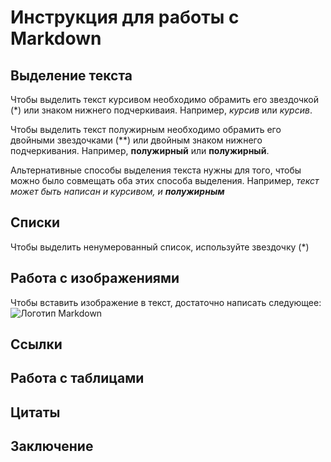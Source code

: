 # Инструкция для работы с Markdown

## Выделение текста

Чтобы выделить текст курсивом необходимо обрамить его звездочкой (*) или знаком нижнего подчеркиваия. Например, *курсив* или _курсив_.

Чтобы выделить текст полужирным необходимо обрамить его двойными звездочками (**) или двойным знаком нижнего подчеркивания. Например, **полужирный** или __полужирный__.

Альтернативные способы выделения текста нужны для того, чтобы можно было совмещать оба этих способа выделения. Например, _текст может быть написан и курсивом, и **полужирным**_

## Списки

Чтобы выделить ненумерованный список, используйте звездочку (*)

## Работа с изображениями

Чтобы вставить изображение в текст, достаточно написать следующее:
![Логотип Markdown](Logo.jpg)

## Ссылки

## Работа с таблицами

## Цитаты

## Заключение 